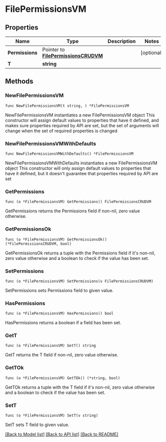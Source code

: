 # FilePermissionsVM

## Properties

Name | Type | Description | Notes
------------ | ------------- | ------------- | -------------
**Permissions** | Pointer to [**FilePermissionsCRUDVM**](FilePermissionsCRUDVM.md) |  | [optional] 
**T** | **string** |  | 

## Methods

### NewFilePermissionsVM

`func NewFilePermissionsVM(t string, ) *FilePermissionsVM`

NewFilePermissionsVM instantiates a new FilePermissionsVM object
This constructor will assign default values to properties that have it defined,
and makes sure properties required by API are set, but the set of arguments
will change when the set of required properties is changed

### NewFilePermissionsVMWithDefaults

`func NewFilePermissionsVMWithDefaults() *FilePermissionsVM`

NewFilePermissionsVMWithDefaults instantiates a new FilePermissionsVM object
This constructor will only assign default values to properties that have it defined,
but it doesn't guarantee that properties required by API are set

### GetPermissions

`func (o *FilePermissionsVM) GetPermissions() FilePermissionsCRUDVM`

GetPermissions returns the Permissions field if non-nil, zero value otherwise.

### GetPermissionsOk

`func (o *FilePermissionsVM) GetPermissionsOk() (*FilePermissionsCRUDVM, bool)`

GetPermissionsOk returns a tuple with the Permissions field if it's non-nil, zero value otherwise
and a boolean to check if the value has been set.

### SetPermissions

`func (o *FilePermissionsVM) SetPermissions(v FilePermissionsCRUDVM)`

SetPermissions sets Permissions field to given value.

### HasPermissions

`func (o *FilePermissionsVM) HasPermissions() bool`

HasPermissions returns a boolean if a field has been set.

### GetT

`func (o *FilePermissionsVM) GetT() string`

GetT returns the T field if non-nil, zero value otherwise.

### GetTOk

`func (o *FilePermissionsVM) GetTOk() (*string, bool)`

GetTOk returns a tuple with the T field if it's non-nil, zero value otherwise
and a boolean to check if the value has been set.

### SetT

`func (o *FilePermissionsVM) SetT(v string)`

SetT sets T field to given value.



[[Back to Model list]](../README.md#documentation-for-models) [[Back to API list]](../README.md#documentation-for-api-endpoints) [[Back to README]](../README.md)


